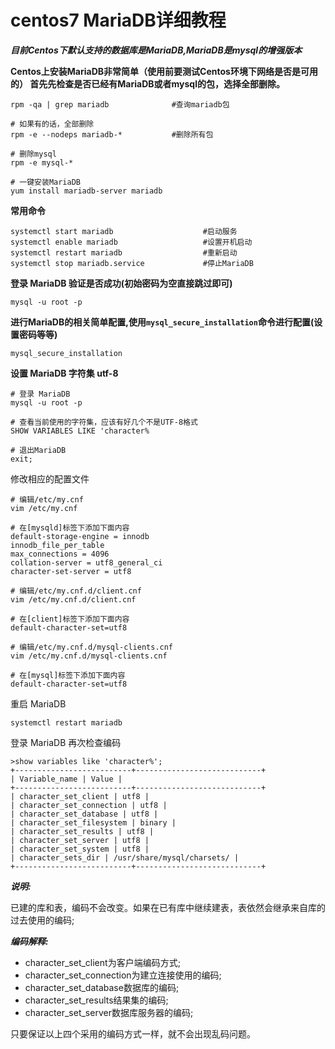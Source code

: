 # centos7 MariaDB详细教程

***目前Centos下默认支持的数据库是MariaDB,MariaDB是mysql的增强版本***

**Centos上安装MariaDB非常简单（使用前要测试Centos环境下网络是否是可用的）
首先先检查是否已经有MariaDB或者mysql的包，选择全部删除。**

```
rpm -qa | grep mariadb              #查询mariadb包

# 如果有的话，全部删除
rpm -e --nodeps mariadb-*           #删除所有包

# 删除mysql
rpm -e mysql-*

# 一键安装MariaDB
yum install mariadb-server mariadb
```

**常用命令**

```
systemctl start mariadb                    #启动服务
systemctl enable mariadb                   #设置开机启动
systemctl restart mariadb                  #重新启动
systemctl stop mariadb.service             #停止MariaDB
```

**登录 MariaDB 验证是否成功(初始密码为空直接跳过即可)**
```
mysql -u root -p
```

**进行MariaDB的相关简单配置,使用`mysql_secure_installation`命令进行配置(设置密码等等)**

```
mysql_secure_installation
```

**设置 MariaDB 字符集 utf-8**

```
# 登录 MariaDB
mysql -u root -p

# 查看当前使用的字符集，应该有好几个不是UTF-8格式
SHOW VARIABLES LIKE 'character%

# 退出MariaDB
exit; 
```

修改相应的配置文件

```
# 编辑/etc/my.cnf
vim /etc/my.cnf

# 在[mysqld]标签下添加下面内容
default-storage-engine = innodb
innodb_file_per_table
max_connections = 4096
collation-server = utf8_general_ci
character-set-server = utf8

# 编辑/etc/my.cnf.d/client.cnf
vim /etc/my.cnf.d/client.cnf

# 在[client]标签下添加下面内容
default-character-set=utf8

# 编辑/etc/my.cnf.d/mysql-clients.cnf
vim /etc/my.cnf.d/mysql-clients.cnf

# 在[mysql]标签下添加下面内容
default-character-set=utf8
```

重启 MariaDB

```
systemctl restart mariadb
```

登录 MariaDB 再次检查编码

```
>show variables like 'character%'; 
+--------------------------+----------------------------+ 
| Variable_name | Value | 
+--------------------------+----------------------------+ 
| character_set_client | utf8 | 
| character_set_connection | utf8 | 
| character_set_database | utf8 | 
| character_set_filesystem | binary | 
| character_set_results | utf8 | 
| character_set_server | utf8 | 
| character_set_system | utf8 | 
| character_sets_dir | /usr/share/mysql/charsets/ | 
+--------------------------+----------------------------+
```

***说明:***

已建的库和表，编码不会改变。如果在已有库中继续建表，表依然会继承来自库的过去使用的编码;

***编码解释:***
 
- character_set_client为客户端编码方式;
- character_set_connection为建立连接使用的编码;
- character_set_database数据库的编码;
- character_set_results结果集的编码;
- character_set_server数据库服务器的编码;

只要保证以上四个采用的编码方式一样，就不会出现乱码问题。